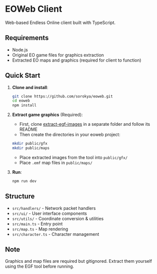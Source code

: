 # EOWeb Client

Web-based Endless Online client built with TypeScript.

## Requirements

- Node.js
- Original EO game files for graphics extraction
- Extracted EO maps and graphics (required for client to function)

## Quick Start

1. **Clone and install**:
   ```bash
   git clone https://github.com/sorokya/eoweb.git
   cd eoweb
   npm install
   ```

2. **Extract game graphics** (Required):
   - First, clone [extract-egf-images](https://github.com/sorokya/extract-egf-images) in a separate folder and follow its README
   - Then create the directories in your eoweb project:
   ```bash
   mkdir public/gfx
   mkdir public/maps
   ```
   - Place extracted images from the tool into `public/gfx/`
   - Place `.emf` map files in `public/maps/`

3. **Run**:
   ```bash
   npm run dev
   ```

## Structure

- `src/handlers/` - Network packet handlers
- `src/ui/` - User interface components  
- `src/utils/` - Coordinate conversion & utilities
- `src/main.ts` - Entry point
- `src/map.ts` - Map rendering
- `src/character.ts` - Character management

## Note

Graphics and map files are required but gitignored. Extract them yourself using the EGF tool before running.